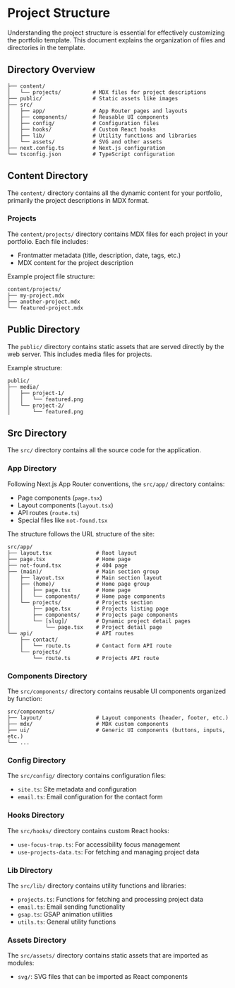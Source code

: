 # Project Structure

Understanding the project structure is essential for effectively customizing the portfolio template. This document explains the organization of files and directories in the template.

## Directory Overview

```
├── content/
│   └── projects/          # MDX files for project descriptions
├── public/                # Static assets like images
├── src/
│   ├── app/               # App Router pages and layouts
│   ├── components/        # Reusable UI components
│   ├── config/            # Configuration files
│   ├── hooks/             # Custom React hooks
│   ├── lib/               # Utility functions and libraries
│   └── assets/            # SVG and other assets
├── next.config.ts         # Next.js configuration
└── tsconfig.json          # TypeScript configuration
```

## Content Directory

The `content/` directory contains all the dynamic content for your portfolio, primarily the project descriptions in MDX format.

### Projects

The `content/projects/` directory contains MDX files for each project in your portfolio. Each file includes:

- Frontmatter metadata (title, description, date, tags, etc.)
- MDX content for the project description

Example project file structure:
```
content/projects/
├── my-project.mdx
├── another-project.mdx
└── featured-project.mdx
```

## Public Directory

The `public/` directory contains static assets that are served directly by the web server. This includes media files for projects.

Example structure:
```
public/
├── media/
│   ├── project-1/
│   │   └── featured.png
│   └── project-2/
│       └── featured.png
```

## Src Directory

The `src/` directory contains all the source code for the application.

### App Directory

Following Next.js App Router conventions, the `src/app/` directory contains:

- Page components (`page.tsx`)
- Layout components (`layout.tsx`)
- API routes (`route.ts`)
- Special files like `not-found.tsx`

The structure follows the URL structure of the site:
```
src/app/
├── layout.tsx              # Root layout
├── page.tsx                # Home page
├── not-found.tsx           # 404 page
├── (main)/                 # Main section group
│   ├── layout.tsx          # Main section layout
│   ├── (home)/             # Home page group
│   │   ├── page.tsx        # Home page
│   │   └── components/     # Home page components
│   └── projects/           # Projects section
│       ├── page.tsx        # Projects listing page
│       ├── components/     # Projects page components
│       └── [slug]/         # Dynamic project detail pages
│           └── page.tsx    # Project detail page
└── api/                    # API routes
    ├── contact/
    │   └── route.ts        # Contact form API route
    └── projects/
        └── route.ts        # Projects API route
```

### Components Directory

The `src/components/` directory contains reusable UI components organized by function:

```
src/components/
├── layout/                 # Layout components (header, footer, etc.)
├── mdx/                    # MDX custom components
├── ui/                     # Generic UI components (buttons, inputs, etc.)
└── ...
```

### Config Directory

The `src/config/` directory contains configuration files:

- `site.ts`: Site metadata and configuration
- `email.ts`: Email configuration for the contact form

### Hooks Directory

The `src/hooks/` directory contains custom React hooks:

- `use-focus-trap.ts`: For accessibility focus management
- `use-projects-data.ts`: For fetching and managing project data

### Lib Directory

The `src/lib/` directory contains utility functions and libraries:

- `projects.ts`: Functions for fetching and processing project data
- `email.ts`: Email sending functionality
- `gsap.ts`: GSAP animation utilities
- `utils.ts`: General utility functions

### Assets Directory

The `src/assets/` directory contains static assets that are imported as modules:

- `svg/`: SVG files that can be imported as React components